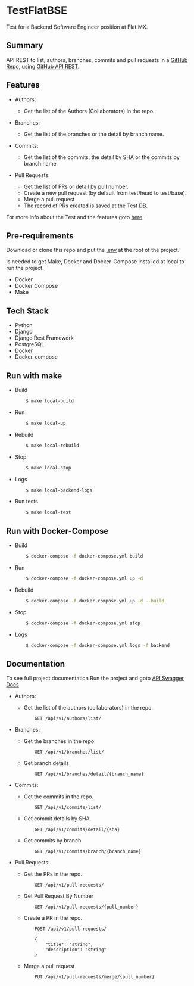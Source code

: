 # TestFlatBSE

Test for a Backend Software Engineer position at Flat.MX.


## Summary

API REST to list, authors, branches, commits and pull requests in a 
[GitHub Repo](https://github.com/areg4/TestFlatBSE/), using [GitHub API REST](https://docs.github.com/es/rest). 


## Features

- Authors:
    - Get the list of the Authors (Collaborators) in the repo.

- Branches:
    - Get the list of the branches or the detail by branch name.
    
- Commits:
    - Get the list of the commits, the detail by SHA or the commits by branch name.

- Pull Requests:
    - Get the list of PRs or detail by pull number.
    - Create a new pull request (by default from test/head to test/base).
    - Merge a pull request
    - The record of PRs created is saved at the Test DB.

For more info about the Test and the features goto [here](https://github.com/FlatDigital/backend-gitwrap-test).


## Pre-requirements

Download or clone this repo and put the [.env](https://drive.google.com/file/d/1az4t7dSJrpmuEVkZKcq2pn7IpnDRdbFe/view?usp=sharing) at the root of the project.

Is needed to get Make, Docker and Docker-Compose installed at local to run the project.

- Docker 
- Docker Compose
- Make


## Tech Stack

- Python
- Django
- Django Rest Framework
- PostgreSQL
- Docker
- Docker-compose


## Run with make

- Build
    ```sh
        $ make local-build
    ```
- Run
    ```sh
        $ make local-up
    ```

- Rebuild
    ```sh
        $ make local-rebuild
    ```

- Stop
    ```sh
        $ make local-stop
    ```

- Logs
    ```sh
        $ make local-backend-logs
    ```

- Run tests
    ```sh
        $ make local-test
    ```

## Run with Docker-Compose

- Build
    ```sh
        $ docker-compose -f docker-compose.yml build
    ```
- Run
    ```sh
        $ docker-compose -f docker-compose.yml up -d
    ```

- Rebuild
    ```sh
        $ docker-compose -f docker-compose.yml up -d --build
    ```

- Stop
    ```sh
        $ docker-compose -f docker-compose.yml stop
    ```

- Logs
    ```sh
        $ docker-compose -f docker-compose.yml logs -f backend
    ```


## Documentation

To see full project documentation Run the project and goto [API Swagger Docs](http://127.0.0.1:8080/api/v1/docs/)

- Authors:
    - Get the list of the authors (collaborators) in the repo.
    
        ```
            GET /api/v1/authors/list/
        ```

- Branches:
    - Get the branches in the repo.

        ```
            GET /api/v1/branches/list/
        ```
    
    - Get branch details

        ```
            GET /api/v1/branches/detail/{branch_name}
        ```

- Commits:
    - Get the commits in the repo.

        ```
            GET /api/v1/commits/list/
        ```
    
    - Get commit details by SHA.
        ```
            GET /api/v1/commits/detail/{sha}
        ```

    - Get commits by branch
        ```
            GET /api/v1/commits/branch/{branch_name}
        ```

- Pull Requests:
    - Get the PRs in the repo.
        ```
            GET /api/v1/pull-requests/
        ```

    - Get Pull Request By Number
        ```
            GET /api/v1/pull-requests/{pull_number}
        ```

    - Create a PR in the repo.
        ```
            POST /api/v1/pull-requests/
        ```

        ```
            {
                "title": "string",
                "description": "string"
            }
        ```
    
    - Merge a pull request
        ```
            PUT /api/v1/pull-requests/merge/{pull_number}
        ```
